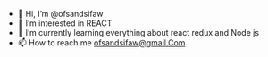 - 👋 Hi, I’m @ofsandsifaw
- 👀 I’m interested in REACT 
- 🌱 I’m currently learning everything about react redux and Node js
- 📫 How to reach me ofsandsifaw@gmail.Com

<!---
ofsandsifaw/ofsandsifaw is a ✨ special ✨ repository because its `README.md` (this file) appears on your GitHub profile.
You can click the Preview link to take a look at your changes.
--->

